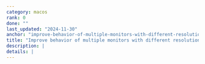 ```yaml
---
category: macos
rank: 0
done: ""
last_updated: "2024-11-30"
anchor: "improve-behavior-of-multiple-monitors-with-different-resolutions"
title: "Improve behavior of multiple monitors with different resolutions"
description: |
details: |
---
```


